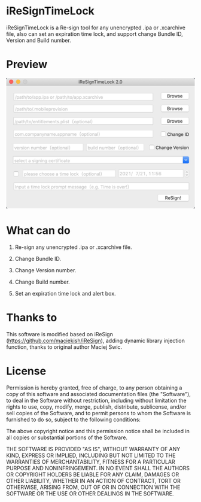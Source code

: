 # iReSignTimeLock
iReSignTimeLock is a Re-sign tool for any unencrypted .ipa or .xcarchive file, also can set an expiration time lock, and support change Bundle ID, Version and Build number.


Preview
=======
![ScreenShot](https://raw.githubusercontent.com/898mm/iReSignTimeLock/master/ScreenShot.png)


What can do
=======
1. Re-sign any unencrypted .ipa or .xcarchive file.

2. Change Bundle ID.

3. Change Version number.

4. Change Build number.

5. Set an expiration time lock and alert box.


Thanks to
=======
This software is modified based on iReSign (https://github.com/maciekish/iReSign), adding dynamic library injection function, thanks to original author Maciej Swic.


License
=======

Permission is hereby granted, free of charge, to any person obtaining a copy
of this software and associated documentation files (the "Software"), to deal
in the Software without restriction, including without limitation the rights
to use, copy, modify, merge, publish, distribute, sublicense, and/or sell
copies of the Software, and to permit persons to whom the Software is
furnished to do so, subject to the following conditions:

The above copyright notice and this permission notice shall be included in
all copies or substantial portions of the Software.

THE SOFTWARE IS PROVIDED "AS IS", WITHOUT WARRANTY OF ANY KIND, EXPRESS OR
IMPLIED, INCLUDING BUT NOT LIMITED TO THE WARRANTIES OF MERCHANTABILITY,
FITNESS FOR A PARTICULAR PURPOSE AND NONINFRINGEMENT. IN NO EVENT SHALL THE
AUTHORS OR COPYRIGHT HOLDERS BE LIABLE FOR ANY CLAIM, DAMAGES OR OTHER
LIABILITY, WHETHER IN AN ACTION OF CONTRACT, TORT OR OTHERWISE, ARISING FROM,
OUT OF OR IN CONNECTION WITH THE SOFTWARE OR THE USE OR OTHER DEALINGS IN
THE SOFTWARE.
